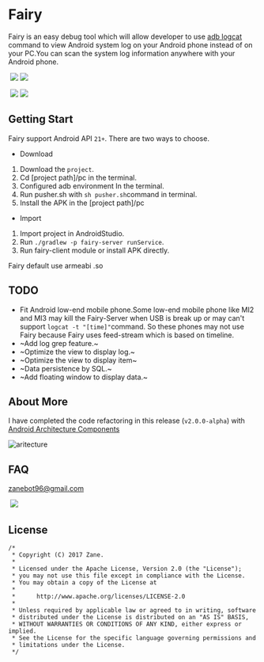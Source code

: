 # Fairy

Fairy is an easy debug tool which will allow developer to use [adb logcat](https://developer.android.com/studio/command-line/logcat.html?hl=zh-cn#outputFormat) command to view Android system log on your Android phone instead of on your PC.You can scan the system log information anywhere with your Android phone.

​                          ![](/screenshot/Screenshot_1.png)              ![](/screenshot/Screenshot_2.png)

​                         ![](/screenshot/Screenshot_3.png)              ![](/screenshot/Screenshot_4.png)

## Getting Start

Fairy support Android API `21+`. There are two ways to choose.

+ Download

1. Download the `project`.
2. Cd [project path]/pc in the terminal.
3. Configured adb environment In the terminal.
4. Run pusher.sh with `sh pusher.sh`command in terminal.
5. Install the APK in the [project path]/pc

+ Import

1. Import project in AndroidStudio.
2. Run `./gradlew -p fairy-server runService`.
3. Run fairy-client module or install APK directly.

Fairy default use armeabi .so

## TODO

- Fit Android low-end mobile phone.Some low-end mobile phone like MI2 and MI3 may kill the Fairy-Server when USB is break up or may can't support `logcat -t "[time]"`command. So these phones may not use Fairy because Fairy uses feed-stream which is based on timeline.
- ~Add log grep feature.~
- ~Optimize the view to display log.~
- ~Optimize the view to display item~
- ~Data persistence by SQL.~
- ~Add floating window to display data.~

## About More

I have completed the code refactoring in this release (`v2.0.0-alpha`) with [Android Architecture Components](https://developer.android.google.cn/topic/libraries/architecture/guide.html)

![aritecture](/screenshot/aritecture.png)

## FAQ

zanebot96@gmail.com

​​                                                                     ![](/screenshot/icon.png)

## License

```
/*
 * Copyright (C) 2017 Zane.
 *
 * Licensed under the Apache License, Version 2.0 (the "License");
 * you may not use this file except in compliance with the License.
 * You may obtain a copy of the License at
 *
 *      http://www.apache.org/licenses/LICENSE-2.0
 *
 * Unless required by applicable law or agreed to in writing, software
 * distributed under the License is distributed on an "AS IS" BASIS,
 * WITHOUT WARRANTIES OR CONDITIONS OF ANY KIND, either express or implied.
 * See the License for the specific language governing permissions and
 * limitations under the License.
 */
```

